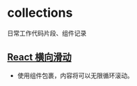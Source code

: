 # collections
日常工作代码片段、组件记录
## [React 横向滑动](https://github.com/YYJay/collections/blob/main/ScrollInfinite.tsx])
 - 使用组件包裹，内容将可以无限循环滚动。
